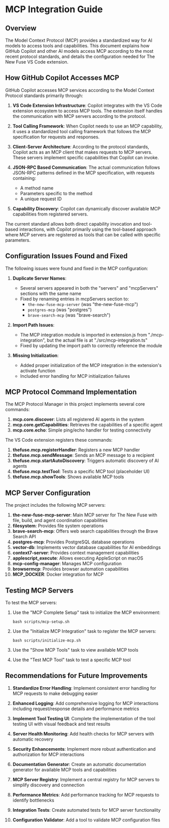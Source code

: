 # MCP Integration Guide

## Overview

The Model Context Protocol (MCP) provides a standardized way for AI models to access tools and capabilities. This document explains how GitHub Copilot and other AI models access MCP according to the most recent protocol standards, and details the configuration needed for The New Fuse VS Code extension.

## How GitHub Copilot Accesses MCP

GitHub Copilot accesses MCP services according to the Model Context Protocol standards primarily through:

1. **VS Code Extension Infrastructure**: Copilot integrates with the VS Code extension ecosystem to access MCP tools. The extension itself handles the communication with MCP servers according to the protocol.

2. **Tool Calling Framework**: When Copilot needs to use an MCP capability, it uses a standardized tool calling framework that follows the MCP specification for requests and responses.

3. **Client-Server Architecture**: According to the protocol standards, Copilot acts as an MCP client that makes requests to MCP servers. These servers implement specific capabilities that Copilot can invoke.

4. **JSON-RPC Based Communication**: The actual communication follows JSON-RPC patterns defined in the MCP specification, with requests containing:
   - A method name
   - Parameters specific to the method
   - A unique request ID

5. **Capability Discovery**: Copilot can dynamically discover available MCP capabilities from registered servers.

The current standard allows both direct capability invocation and tool-based interactions, with Copilot primarily using the tool-based approach where MCP servers are registered as tools that can be called with specific parameters.

## Configuration Issues Found and Fixed

The following issues were found and fixed in the MCP configuration:

1. **Duplicate Server Names**: 
   - Several servers appeared in both the "servers" and "mcpServers" sections with the same name
   - Fixed by renaming entries in mcpServers section to:
     - `the-new-fuse-mcp-server` (was "the-new-fuse-mcp")
     - `postgres-mcp` (was "postgres")
     - `brave-search-mcp` (was "brave-search")

2. **Import Path Issues**:
   - The MCP integration module is imported in extension.js from "./mcp-integration", but the actual file is at "./src/mcp-integration.ts"
   - Fixed by updating the import path to correctly reference the module

3. **Missing Initialization**:
   - Added proper initialization of the MCP integration in the extension's activate function
   - Included error handling for MCP initialization failures

## MCP Protocol Command Implementation

The MCP Protocol Manager in this project implements several core commands:

1. **mcp.core.discover**: Lists all registered AI agents in the system
2. **mcp.core.getCapabilities**: Retrieves the capabilities of a specific agent
3. **mcp.core.echo**: Simple ping/echo handler for testing connectivity

The VS Code extension registers these commands:

1. **thefuse.mcp.registerHandler**: Registers a new MCP handler
2. **thefuse.mcp.sendMessage**: Sends an MCP message to a recipient
3. **thefuse.mcp.startAutoDiscovery**: Triggers automatic discovery of AI agents
4. **thefuse.mcp.testTool**: Tests a specific MCP tool (placeholder UI)
5. **thefuse.mcp.showTools**: Shows available MCP tools

## MCP Server Configuration

The project includes the following MCP servers:

1. **the-new-fuse-mcp-server**: Main MCP server for The New Fuse with file, build, and agent coordination capabilities
2. **filesystem**: Provides file system operations
3. **brave-search-mcp**: Offers web search capabilities through the Brave Search API
4. **postgres-mcp**: Provides PostgreSQL database operations
5. **vector-db**: Implements vector database capabilities for AI embeddings
6. **context7-server**: Provides context management capabilities
7. **applescript_execute**: Allows executing AppleScript on macOS
8. **mcp-config-manager**: Manages MCP configuration
9. **browsermcp**: Provides browser automation capabilities
10. **MCP_DOCKER**: Docker integration for MCP

## Testing MCP Servers

To test the MCP servers:

1. Use the "MCP Complete Setup" task to initialize the MCP environment:
   ```
   bash scripts/mcp-setup.sh
   ```

2. Use the "Initialize MCP Integration" task to register the MCP servers:
   ```
   bash scripts/initialize-mcp.sh
   ```

3. Use the "Show MCP Tools" task to view available MCP tools

4. Use the "Test MCP Tool" task to test a specific MCP tool

## Recommendations for Future Improvements

1. **Standardize Error Handling**: Implement consistent error handling for MCP requests to make debugging easier

2. **Enhanced Logging**: Add comprehensive logging for MCP interactions including request/response details and performance metrics

3. **Implement Tool Testing UI**: Complete the implementation of the tool testing UI with visual feedback and test results

4. **Server Health Monitoring**: Add health checks for MCP servers with automatic recovery

5. **Security Enhancements**: Implement more robust authentication and authorization for MCP interactions

6. **Documentation Generator**: Create an automatic documentation generator for available MCP tools and capabilities

7. **MCP Server Registry**: Implement a central registry for MCP servers to simplify discovery and connection

8. **Performance Metrics**: Add performance tracking for MCP requests to identify bottlenecks

9. **Integration Tests**: Create automated tests for MCP server functionality

10. **Configuration Validator**: Add a tool to validate MCP configuration files
